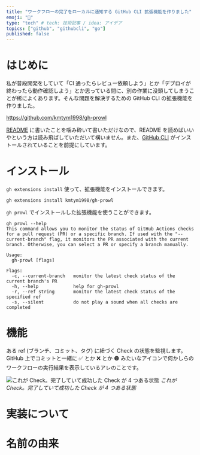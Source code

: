 ```yaml
---
title: "ワークフローの完了をローカルに通知する GitHub CLI 拡張機能を作りました"
emoji: "🦉"
type: "tech" # tech: 技術記事 / idea: アイデア
topics: ["github", "githubcli", "go"]
published: false
---
```


# はじめに

私が普段開発をしていて「CI 通ったらレビュー依頼しよう」とか「デプロイが終わったら動作確認しよう」とか思っている間に、別の作業に没頭してしまうことが稀によくあります。そんな問題を解決するための GitHub CLI の拡張機能を作りました。

https://github.com/kmtym1998/gh-prowl

[README](https://github.com/kmtym1998/gh-prowl/blob/main/README.md) に書いたことを噛み砕いて書いただけなので、README を読めばいいやという方は読み飛ばしていただいて構いません。また、[GitHub CLI](https://cli.github.com/) がインストールされていることを前提にしています。

# インストール

`gh extensions install` 使って、拡張機能をインストールできます。

```
gh extensions install kmtym1998/gh-prowl
```

`gh prowl` でインストールした拡張機能を使うことができます。

```
gh prowl --help
This command allows you to monitor the status of GitHub Actions checks for a pull request (PR) or a specific branch. If used with the "--current-branch" flag, it monitors the PR associated with the current branch. Otherwise, you can select a PR or specify a branch manually.

Usage:
  gh-prowl [flags]

Flags:
  -c, --current-branch   monitor the latest check status of the current branch's PR
  -h, --help             help for gh-prowl
  -r, --ref string       monitor the latest check status of the specified ref
  -s, --silent           do not play a sound when all checks are completed
```

# 機能

ある ref (ブランチ、コミット、タグ) に紐づく Check の状態を監視します。GitHub 上でコミットと一緒に ✅ とか ❌ とか 🟠 みたいなアイコンで何かしらのワークフローの実行結果を表示しているアレのことです。

![これが Check。完了していて成功した Check が 4 つある状態](https://storage.googleapis.com/zenn-user-upload/cd4804798959-20241213.png)
_これが Check。完了していて成功した Check が 4 つある状態_

# 実装について

# 名前の由来
